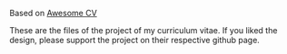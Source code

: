 Based on [Awesome CV](https://github.com/posquit0/Awesome-CV)

These are the files of the project of my curriculum vitae. If you liked the design, please support the project on their respective github page.
